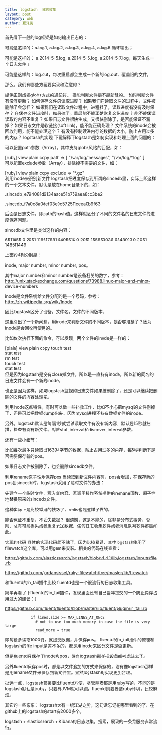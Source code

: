 ```yaml
---
title: logstash  日志收集
layout: post
category: web
author: 夏泽民
---
```

<!-- more -->
首先看下一般的log框架是如何输出日志的：

可能是这样的：a.log.1,  a.log.2, a.log.3, a.log.4, a.log.5 循环输出；

可能是这样的： a.2014-5-5.log, a.2014-5-6.log, a.2014-5-7.log，每天生成一个日志文件；

可能是这样的：log.out，每次重启都会生成一个新的log.out，覆盖旧的文件。



那么，我们有哪些方面要实现和注意的？

提供正则或者globs方式的通配符。
要能判断文件是不是新建的。
如何判断文件有没有更新？
如何保存文件的读取进度？
如果我们在读取文件的过程中，文件被删除了会怎样？
如果我们在读取文件过程中，进程挂了，读取进度有没有及时保存？
在保存文件进度时，如果挂了，重启能不能正确恢复文件进度？
能不能保证读取的内容不重复？
如果日志文件很快生成，又很快删除了，是否能保证不漏掉？
如果日志文件是软链接(soft link)，能不能正确处理？
文件系统的inode会被回收利用，能不能处理这个？
有没有控制读进内存的数据的大小，防止占用过多的内存？
logstash的实现
下面解释下logstash是如何实现和处理上面的问题的：

可以配置path参数（Array），其中支持globs风格的匹配，如：

[ruby] view plain copy
path => [ "/var/log/messages", "/var/log/*.log" ]  
可以配置exclude参数（Array），排除掉不需要的文件，如：

[ruby] view plain copy
exclude => "*.gz"  
利用inode来识别新文件
logstash把进度保存到所谓的sincedb里，实际上即这样的一个文本文件，默认是放在home目录下的，如：

.sincedb_e794081d6134aace51b759aea8cc3be2

.sincedb_f7a0c8a0def03e0c572511ceea0b9f63

后面是日志文件，即path的hash值。这样就区分了不同的文件名的日志文件的进度保存问题。

sincedb文件里是类似这样的内容：

6511055 0 2051 118617881
5495516 0 2051 155859036
6348913 0 2051 148511449

上面的4列分别是：

inode, major number, minor number, pos。

其中major number和minor number是设备相关的数字，参考：http://unix.stackexchange.com/questions/73988/linux-major-and-minor-device-numbers

inode是文件系统给文件分配的是一个号码，参考：http://zh.wikipedia.org/wiki/Inode

因此logstash区分了设备，文件名，文件的不同版本。

这里引出了一个新问题，用inode来判断文件的不同版本，是否够准确了？因为inode是会回收再使用的。

比如依次执行下面的命令，可以发现，两个文件的inode是一样的：

[plain] view plain copy
touch test  
stat test  
rm test   
touch test  
stat test  
但是因为logstash是没有close掉文件，所以是一直持有inode，所以新的同名的日志文件会有一个新的inode。

也正是因为这样，如果logstash监视的日志文件如果被删除了，还是可以继续把删除的文件的内容处理完。

利用inode这点特性，有时可以做一些补救工作，比如不小心把mysql的文件删掉了，还是可以把数据dump出来，因为mysql进程还持有数据文件的inode。

另外，logstash默认是每隔1秒就尝试读取文件有没有新内容，默认是15秒就扫描，检查有没有新文件。对应stat_interval和discover_interval参数。

还有一些小细节：

比如每次最多只读取出16394字节的数据，防止占用过多的内存，每5秒判断下是否需要保存新的pos。

如果日志文件被删除了，也会删除sincedb文件。

利用rename原子性地保存pos
当读取到新文件内容时，pos会增加，在保存新的pos到sincedb时，logstash采用了临时文件的办法：

先建立一个临时文件，写入新内容，再调用操作系统提供的remane函数，原子性地替换原来的sincedb文件。

这种实际上是比较常用的技巧了，redis也是这样子做的。

能否保证不重复，不丢失数据？
很遗憾，这是不能的，除非是分布式事务，否则，总有可能丢失或者重复发送数据。任何日志收集软件或者消息队列软件都是如此。

实现的代码
具体的实现代码就不贴了，因为比较易读，其中logstash使用了filewatch这个库，可以用gem来安装。相关的代码在线查看：

https://github.com/elasticsearch/logstash/blob/v1.4.1/lib/logstash/inputs/file.rb

https://github.com/jordansissel/ruby-filewatch/tree/master/lib/filewatch

和fluentd的in_tail插件比较
fluentd也是一个很流行的日志收集工具。

简单再看了下fluentd的in_tail插件，发现里面还有自己当年提交的一个防止内存占用过大的建议：）

https://github.com/fluent/fluentd/blob/master/lib/fluent/plugin/in_tail.rb

                if lines.size >= MAX_LINES_AT_ONCE
                  # not to use too much memory in case the file is very large
                  read_more = true
即每最多读取1000行，就提交数据，并保存pos。
fluentd的in_tail插件的原理和logstash的file input是差不多的，都是用inode来区分文件是否更新。

但是fluentd只保存了inode和pos，没有logstash那样把设备都考虑进去了。

另外fluentd保存pos时，都是以文件追加的方式来保存的，没有像logstash那样是用rename文件来保存到新文件里。显然logstash的实现更加合理。

扯远一点，logstash部署要比fluentd方便，尽管两者都是用ruby写的，不同的是logstash默认是jruby，只要有JVM就可以跑，fluentd则要安装ruby环境，比较麻烦。

其它的一些东东：
logstash大有一统江湖之势，这句话忘记在哪里看到的了。在github上的logstash的start有2000多个。

logstash + elasticsearch + Kibana的日志收集，搜索，展现的一条龙服务非常流行。
